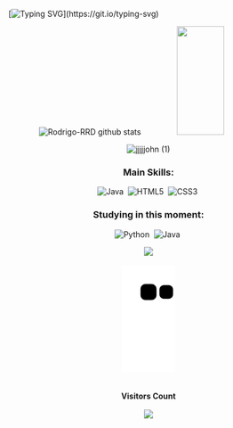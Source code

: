 [![Typing SVG](https://readme-typing-svg.herokuapp.com/?color=9932cc&size=35&center=true&vCenter=true&width=1000&lines=HI,+MY+NAME+is+Rodrigo+Rodriguês;(っ◕‿◕)っI'm+19+years+old;I+from+Brasil,+GO;I+Studying+Software+Engineering+at+UNIFAN;Be+Welcome!)](https://git.io/typing-svg)

<div align="center">  
  <img width="57%" height="195px" src="https://github-readme-stats.vercel.app/api?username=Rodrigo-RRD&show_icons=true&count_private=true&hide_border=true&title_color=9932cc&icon_color=c19bd8&text_color=c9d1d9&bg_color=0d1117" alt="Rodrigo-RRD github stats" /> 
  <img width="41%" height="195px" src="https://github-readme-stats.vercel.app/api/top-langs/?username=Rodrigo-RRD&layout=compact&hide_border=true&title_color=9932cc&text_color=ffffff&bg_color=0d1117" />
</div>

<div align="center">
  
![jjjjjohn (1)](https://user-images.githubusercontent.com/116466164/226486386-0addb904-194b-4f83-9eb3-3d998e8e46cd.gif)
  ### Main Skills: 
![Java](https://img.shields.io/badge/java-%23ED8B00.svg?style=for-the-badge&logo=java&logoColor=white)&nbsp;
![HTML5](https://img.shields.io/badge/html5-%23E34F26.svg?style=for-the-badge&logo=html5&logoColor=white)&nbsp; 
![CSS3](https://img.shields.io/badge/css3-%231572B6.svg?style=for-the-badge&logo=css3&logoColor=white)&nbsp;
  
### Studying in this moment:
![Python](https://img.shields.io/badge/python-3670A0?style=for-the-badge&logo=python&logoColor=ffdd54)&nbsp;
![Java](https://img.shields.io/badge/java-%23ED8B00.svg?style=for-the-badge&logo=java&logoColor=white)&nbsp;
</div>

<p align="center">
  <img src="https://github-profile-trophy.vercel.app/?username=Rodrigo-RRD&theme=dracula&row=2&no-bg=true&column=3&margin-w=15&margin-h=15" />
</p>

<div align="center">
<img src="https://raw.githubusercontent.com/Rodrigo-RRD/Rodrigo-RRD/output/github-contribution-grid-snake.svg" alt="snake gif" style="max-width: 100%;">
</div>

<div align="center">
<br><p align="centre"><b>Visitors Count</b></p>  
<p align="center"><img color="9932cc" align="center" src="https://profile-counter.glitch.me/{Rodrigo-RRD}/count.svg" /></p> 
<br></div>
